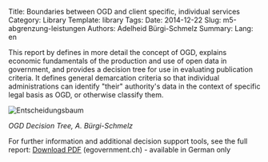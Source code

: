 Title: Boundaries between OGD and client specific, individual services
Category: Library
Template: library
Tags:
Date: 2014-12-22
Slug: m5-abgrenzung-leistungen
Authors: Adelheid Bürgi-Schmelz
Summary: 
Lang: en


This report by defines in more detail the concept of OGD, explains economic fundamentals of the production and use of open data in government, and provides a decision tree for use in evaluating publication criteria. It defines general demarcation criteria so that individual administrations can identify "their" authority's data in the context of specific legal basis as OGD, or otherwise classify them.

![Entscheidungsbaum](/images/m5-abgrenzung-leistungen-2.jpg)

*OGD Decision Tree, A. Bürgi-Schmelz*

For further information and additional decision support tools, see the full report: [Download PDF](http://www.egovernment.ch/umsetzung/00881/00883/01112/index.html?lang=de&download=NHzLpZeg7t,lnp6I0NTU042l2Z6ln1acy4Zn4Z2qZpnO2Yuq2Z6gpJCDdnt3gmym162epYbg2c_JjKbNoKSn6A--) (egovernment.ch) - available in German only
